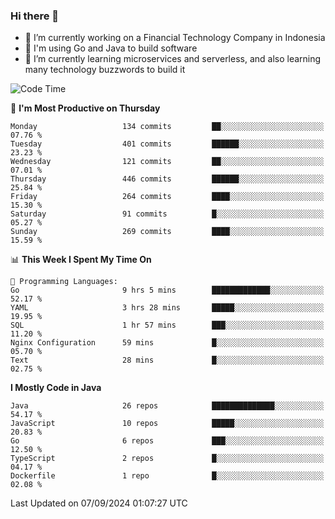 ### Hi there 👋

<!--
**mazzama/mazzama** is a ✨ _special_ ✨ repository because its `README.md` (this file) appears on your GitHub profile.

Here are some ideas to get you started:

- 🔭 I’m currently working on ...
- 🌱 I’m currently learning ...
- 👯 I’m looking to collaborate on ...
- 🤔 I’m looking for help with ...
- 💬 Ask me about ...
- 📫 How to reach me: ...
- 😄 Pronouns: ...
- ⚡ Fun fact: ...
-->

- 🔭 I’m currently working on a Financial Technology Company in Indonesia
- :gun: I'm using Go and Java to build software
- 🌱 I’m currently learning microservices and serverless, and also learning many technology buzzwords to build it

<!--START_SECTION:waka-->
![Code Time](http://img.shields.io/badge/Code%20Time-3%2C512%20hrs%2036%20mins-blue)

📅 **I'm Most Productive on Thursday** 

```text
Monday                   134 commits         ██░░░░░░░░░░░░░░░░░░░░░░░   07.76 % 
Tuesday                  401 commits         ██████░░░░░░░░░░░░░░░░░░░   23.23 % 
Wednesday                121 commits         ██░░░░░░░░░░░░░░░░░░░░░░░   07.01 % 
Thursday                 446 commits         ██████░░░░░░░░░░░░░░░░░░░   25.84 % 
Friday                   264 commits         ████░░░░░░░░░░░░░░░░░░░░░   15.30 % 
Saturday                 91 commits          █░░░░░░░░░░░░░░░░░░░░░░░░   05.27 % 
Sunday                   269 commits         ████░░░░░░░░░░░░░░░░░░░░░   15.59 % 
```


📊 **This Week I Spent My Time On** 

```text
💬 Programming Languages: 
Go                       9 hrs 5 mins        █████████████░░░░░░░░░░░░   52.17 % 
YAML                     3 hrs 28 mins       █████░░░░░░░░░░░░░░░░░░░░   19.95 % 
SQL                      1 hr 57 mins        ███░░░░░░░░░░░░░░░░░░░░░░   11.20 % 
Nginx Configuration      59 mins             █░░░░░░░░░░░░░░░░░░░░░░░░   05.70 % 
Text                     28 mins             █░░░░░░░░░░░░░░░░░░░░░░░░   02.75 % 
```

**I Mostly Code in Java** 

```text
Java                     26 repos            ██████████████░░░░░░░░░░░   54.17 % 
JavaScript               10 repos            █████░░░░░░░░░░░░░░░░░░░░   20.83 % 
Go                       6 repos             ███░░░░░░░░░░░░░░░░░░░░░░   12.50 % 
TypeScript               2 repos             █░░░░░░░░░░░░░░░░░░░░░░░░   04.17 % 
Dockerfile               1 repo              █░░░░░░░░░░░░░░░░░░░░░░░░   02.08 % 
```




 Last Updated on 07/09/2024 01:07:27 UTC
<!--END_SECTION:waka-->
